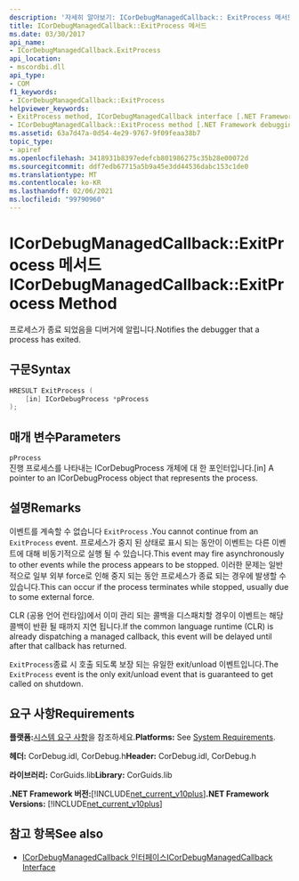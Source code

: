 ```yaml
---
description: '자세히 알아보기: ICorDebugManagedCallback:: ExitProcess 메서드'
title: ICorDebugManagedCallback::ExitProcess 메서드
ms.date: 03/30/2017
api_name:
- ICorDebugManagedCallback.ExitProcess
api_location:
- mscordbi.dll
api_type:
- COM
f1_keywords:
- ICorDebugManagedCallback::ExitProcess
helpviewer_keywords:
- ExitProcess method, ICorDebugManagedCallback interface [.NET Framework debugging]
- ICorDebugManagedCallback::ExitProcess method [.NET Framework debugging]
ms.assetid: 63a7d47a-0d54-4e29-9767-9f09feaa38b7
topic_type:
- apiref
ms.openlocfilehash: 3418931b8397edefcb801986275c35b28e00072d
ms.sourcegitcommit: ddf7edb67715a5b9a45e3dd44536dabc153c1de0
ms.translationtype: MT
ms.contentlocale: ko-KR
ms.lasthandoff: 02/06/2021
ms.locfileid: "99790960"
---
```

# <a name="icordebugmanagedcallbackexitprocess-method"></a><span data-ttu-id="fe2e1-103">ICorDebugManagedCallback::ExitProcess 메서드</span><span class="sxs-lookup"><span data-stu-id="fe2e1-103">ICorDebugManagedCallback::ExitProcess Method</span></span>

<span data-ttu-id="fe2e1-104">프로세스가 종료 되었음을 디버거에 알립니다.</span><span class="sxs-lookup"><span data-stu-id="fe2e1-104">Notifies the debugger that a process has exited.</span></span>  
  
## <a name="syntax"></a><span data-ttu-id="fe2e1-105">구문</span><span class="sxs-lookup"><span data-stu-id="fe2e1-105">Syntax</span></span>  
  
```cpp  
HRESULT ExitProcess (  
    [in] ICorDebugProcess *pProcess  
);  
```  
  
## <a name="parameters"></a><span data-ttu-id="fe2e1-106">매개 변수</span><span class="sxs-lookup"><span data-stu-id="fe2e1-106">Parameters</span></span>  

 `pProcess`  
 <span data-ttu-id="fe2e1-107">진행 프로세스를 나타내는 ICorDebugProcess 개체에 대 한 포인터입니다.</span><span class="sxs-lookup"><span data-stu-id="fe2e1-107">[in] A pointer to an ICorDebugProcess object that represents the process.</span></span>  
  
## <a name="remarks"></a><span data-ttu-id="fe2e1-108">설명</span><span class="sxs-lookup"><span data-stu-id="fe2e1-108">Remarks</span></span>  

 <span data-ttu-id="fe2e1-109">이벤트를 계속할 수 없습니다 `ExitProcess` .</span><span class="sxs-lookup"><span data-stu-id="fe2e1-109">You cannot continue from an `ExitProcess` event.</span></span> <span data-ttu-id="fe2e1-110">프로세스가 중지 된 상태로 표시 되는 동안이 이벤트는 다른 이벤트에 대해 비동기적으로 실행 될 수 있습니다.</span><span class="sxs-lookup"><span data-stu-id="fe2e1-110">This event may fire asynchronously to other events while the process appears to be stopped.</span></span> <span data-ttu-id="fe2e1-111">이러한 문제는 일반적으로 일부 외부 force로 인해 중지 되는 동안 프로세스가 종료 되는 경우에 발생할 수 있습니다.</span><span class="sxs-lookup"><span data-stu-id="fe2e1-111">This can occur if the process terminates while stopped, usually due to some external force.</span></span>  
  
 <span data-ttu-id="fe2e1-112">CLR (공용 언어 런타임)에서 이미 관리 되는 콜백을 디스패치할 경우이 이벤트는 해당 콜백이 반환 될 때까지 지연 됩니다.</span><span class="sxs-lookup"><span data-stu-id="fe2e1-112">If the common language runtime (CLR) is already dispatching a managed callback, this event will be delayed until after that callback has returned.</span></span>  
  
 <span data-ttu-id="fe2e1-113">`ExitProcess`종료 시 호출 되도록 보장 되는 유일한 exit/unload 이벤트입니다.</span><span class="sxs-lookup"><span data-stu-id="fe2e1-113">The `ExitProcess` event is the only exit/unload event that is guaranteed to get called on shutdown.</span></span>  
  
## <a name="requirements"></a><span data-ttu-id="fe2e1-114">요구 사항</span><span class="sxs-lookup"><span data-stu-id="fe2e1-114">Requirements</span></span>  

 <span data-ttu-id="fe2e1-115">**플랫폼:**[시스템 요구 사항](../../get-started/system-requirements.md)을 참조하세요.</span><span class="sxs-lookup"><span data-stu-id="fe2e1-115">**Platforms:** See [System Requirements](../../get-started/system-requirements.md).</span></span>  
  
 <span data-ttu-id="fe2e1-116">**헤더:** CorDebug.idl, CorDebug.h</span><span class="sxs-lookup"><span data-stu-id="fe2e1-116">**Header:** CorDebug.idl, CorDebug.h</span></span>  
  
 <span data-ttu-id="fe2e1-117">**라이브러리:** CorGuids.lib</span><span class="sxs-lookup"><span data-stu-id="fe2e1-117">**Library:** CorGuids.lib</span></span>  
  
 <span data-ttu-id="fe2e1-118">**.NET Framework 버전:**[!INCLUDE[net_current_v10plus](../../../../includes/net-current-v10plus-md.md)]</span><span class="sxs-lookup"><span data-stu-id="fe2e1-118">**.NET Framework Versions:** [!INCLUDE[net_current_v10plus](../../../../includes/net-current-v10plus-md.md)]</span></span>  
  
## <a name="see-also"></a><span data-ttu-id="fe2e1-119">참고 항목</span><span class="sxs-lookup"><span data-stu-id="fe2e1-119">See also</span></span>

- [<span data-ttu-id="fe2e1-120">ICorDebugManagedCallback 인터페이스</span><span class="sxs-lookup"><span data-stu-id="fe2e1-120">ICorDebugManagedCallback Interface</span></span>](icordebugmanagedcallback-interface.md)
